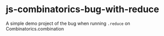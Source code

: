 # js-combinatorics-bug-with-reduce
A simple demo project of the bug when running `.reduce` on Combinatorics.combination
